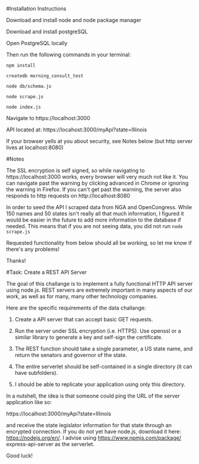 #Installation Instructions

Download and install node and node package manager

Download and install postgreSQL

Open PostgreSQL locally

Then run the following commands in your terminal:

```
npm install

createdb morning_consult_test

node db/schema.js

node scrape.js

node index.js
```

Navigate to https://localhost:3000

API located at: https://locahost:3000/myApi?state=Illinois

If your browser yells at you about security, see Notes below (but http server lives at localhost:8080)

#Notes

The SSL encryption is self signed, so while navigating to https://localhost:3000 works, every browser will very much not like it. You can navigate past the warning by clicking advanced in Chrome or ignoring the warning in Firefox. If you can't get past the warning, the server also responds to http requests on http://localhost:8080

In order to seed the API I scraped data from NGA and OpenCongress. While 150 names and 50 states isn't really all that much information, I figured it would be easier in the future to add more information to the database if needed. This means that if you are not seeing data, you did not run `node scrape.js`

Requested functionality from below should all be working, so let me know if there's any problems!

Thanks!


#Task: Create a REST API Server

The goal of this challange is to implement a fully functional HTTP API server using node.js. REST servers are extremely important in many aspects of our work, as well as for many, many other technology companies.

Here are the specific requirements of the data challange:

1. Create a API server that can accept basic GET requests.

2. Run the server under SSL encryption (i.e. HTTPS). Use openssl or a similar library to generate a key and self-sign the certificate.

3. The REST function should take a single parameter, a US state name, and return the senators and governor of the state.

4. The entire serverlet should be self-contained in a single directory (it can have subfolders).

5. I should be able to replicate your application using only this directory.

In a nutshell, the idea is that someone could ping the URL of the server application like so:

https://localhost:3000/myApi?state=Illinois

and receive the state legislator information for that state through an encrypted connection. If you do not yet have node.js, download it here: https://nodejs.org/en/. I advise using https://www.npmjs.com/package/ express-api-server as the serverlet.

Good luck!
